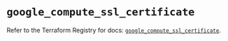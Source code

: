 # `google_compute_ssl_certificate`

Refer to the Terraform Registry for docs: [`google_compute_ssl_certificate`](https://registry.terraform.io/providers/hashicorp/google/6.30.0/docs/resources/compute_ssl_certificate).
